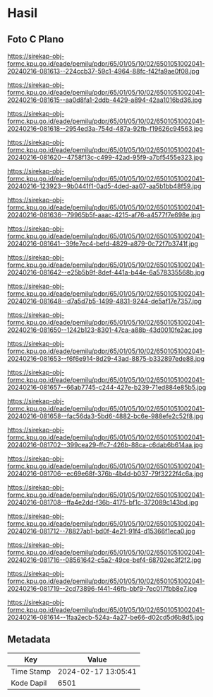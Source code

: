 # Hasil

## Foto C Plano

https://sirekap-obj-formc.kpu.go.id/eade/pemilu/pdpr/65/01/05/10/02/6501051002041-20240216-081613--224ccb37-59c1-4964-88fc-f42fa9ae0f08.jpg

https://sirekap-obj-formc.kpu.go.id/eade/pemilu/pdpr/65/01/05/10/02/6501051002041-20240216-081615--aa0d8fa1-2ddb-4429-a894-42aa1016bd36.jpg

https://sirekap-obj-formc.kpu.go.id/eade/pemilu/pdpr/65/01/05/10/02/6501051002041-20240216-081618--2954ed3a-754d-487a-92fb-f19626c94563.jpg

https://sirekap-obj-formc.kpu.go.id/eade/pemilu/pdpr/65/01/05/10/02/6501051002041-20240216-081620--4758f13c-c499-42ad-95f9-a7bf5455e323.jpg

https://sirekap-obj-formc.kpu.go.id/eade/pemilu/pdpr/65/01/05/10/02/6501051002041-20240216-123923--9b0441f1-0ad5-4ded-aa07-aa5b1bb48f59.jpg

https://sirekap-obj-formc.kpu.go.id/eade/pemilu/pdpr/65/01/05/10/02/6501051002041-20240216-081636--79965b5f-aaac-4215-af76-a4577f7e698e.jpg

https://sirekap-obj-formc.kpu.go.id/eade/pemilu/pdpr/65/01/05/10/02/6501051002041-20240216-081641--39fe7ec4-befd-4829-a879-0c72f7b3741f.jpg

https://sirekap-obj-formc.kpu.go.id/eade/pemilu/pdpr/65/01/05/10/02/6501051002041-20240216-081642--e25b5b9f-8def-441a-b44e-6a578335568b.jpg

https://sirekap-obj-formc.kpu.go.id/eade/pemilu/pdpr/65/01/05/10/02/6501051002041-20240216-081648--d7a5d7b5-1499-4831-9244-de5af17e7357.jpg

https://sirekap-obj-formc.kpu.go.id/eade/pemilu/pdpr/65/01/05/10/02/6501051002041-20240216-081650--1242b123-8301-47ca-a88b-43d0010fe2ac.jpg

https://sirekap-obj-formc.kpu.go.id/eade/pemilu/pdpr/65/01/05/10/02/6501051002041-20240216-081653--f6f6e914-8d29-43ad-8875-b332897ede88.jpg

https://sirekap-obj-formc.kpu.go.id/eade/pemilu/pdpr/65/01/05/10/02/6501051002041-20240216-081657--66ab7745-c244-427e-b239-71ed884e85b5.jpg

https://sirekap-obj-formc.kpu.go.id/eade/pemilu/pdpr/65/01/05/10/02/6501051002041-20240216-081658--fac56da3-5bd6-4882-bc6e-988efe2c52f8.jpg

https://sirekap-obj-formc.kpu.go.id/eade/pemilu/pdpr/65/01/05/10/02/6501051002041-20240216-081702--399cea29-ffc7-426b-88ca-c6dab6b614aa.jpg

https://sirekap-obj-formc.kpu.go.id/eade/pemilu/pdpr/65/01/05/10/02/6501051002041-20240216-081706--ec69e68f-376b-4b4d-b037-79f3222f4c6a.jpg

https://sirekap-obj-formc.kpu.go.id/eade/pemilu/pdpr/65/01/05/10/02/6501051002041-20240216-081708--ffa4e2dd-f36b-4175-bf1c-372089c143bd.jpg

https://sirekap-obj-formc.kpu.go.id/eade/pemilu/pdpr/65/01/05/10/02/6501051002041-20240216-081712--78827ab1-bd0f-4e21-91f4-d15366f1eca0.jpg

https://sirekap-obj-formc.kpu.go.id/eade/pemilu/pdpr/65/01/05/10/02/6501051002041-20240216-081716--08561642-c5a2-49ce-bef4-68702ec3f2f2.jpg

https://sirekap-obj-formc.kpu.go.id/eade/pemilu/pdpr/65/01/05/10/02/6501051002041-20240216-081719--2cd73896-f441-46fb-bbf9-7ec017fbb8e7.jpg

https://sirekap-obj-formc.kpu.go.id/eade/pemilu/pdpr/65/01/05/10/02/6501051002041-20240216-081614--1faa2ecb-524a-4a27-be66-d02cd5d6b8d5.jpg


## Metadata

| Key        | Value               |
| ---------- | ------------------- |
| Time Stamp | 2024-02-17 13:05:41 |
| Kode Dapil | 6501                |



